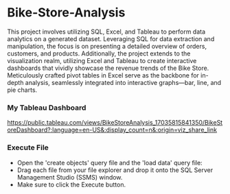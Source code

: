 # Bike-Store-Analysis
This project involves utilizing SQL, Excel, and Tableau to perform data analytics on a generated dataset. Leveraging SQL for data extraction and manipulation, the focus is on presenting a detailed overview of orders, customers, and products. Additionally, the project extends to the visualization realm, utilizing Excel and Tableau to create interactive dashboards that vividly showcase the revenue trends of the Bike Store. Meticulously crafted pivot tables in Excel serve as the backbone for in-depth analysis, seamlessly integrated into interactive graphs—bar, line, and pie charts.

### My Tableau Dashboard
https://public.tableau.com/views/BikeStoreAnalysis_17035815841350/BikeStoreDashboard?:language=en-US&:display_count=n&:origin=viz_share_link

### Execute File 
- Open the 'create objects' query file and the 'load data' query file:
- Drag each file from your file explorer and drop it onto the SQL Server Management Studio (SSMS) window.
- Make sure to click the Execute button.

  
